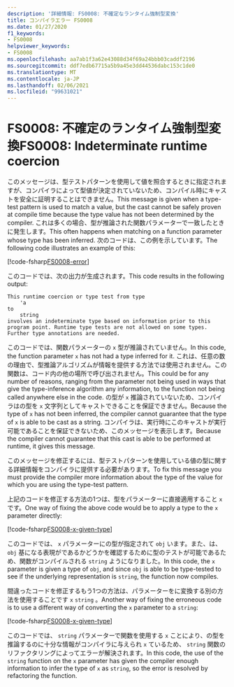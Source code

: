 ```yaml
---
description: '詳細情報: FS0008: 不確定なランタイム強制型変換'
title: コンパイラエラー FS0008
ms.date: 01/27/2020
f1_keywords:
- FS0008
helpviewer_keywords:
- FS0008
ms.openlocfilehash: aa7ab1f3a62e43088d34f69a24bbb03caddf2196
ms.sourcegitcommit: ddf7edb67715a5b9a45e3dd44536dabc153c1de0
ms.translationtype: MT
ms.contentlocale: ja-JP
ms.lasthandoff: 02/06/2021
ms.locfileid: "99631021"
---
```

# <a name="fs0008-indeterminate-runtime-coercion"></a><span data-ttu-id="b0c44-103">FS0008: 不確定のランタイム強制型変換</span><span class="sxs-lookup"><span data-stu-id="b0c44-103">FS0008: Indeterminate runtime coercion</span></span>

<span data-ttu-id="b0c44-104">このメッセージは、型テストパターンを使用して値を照合するときに指定されますが、コンパイラによって型値が決定されていないため、コンパイル時にキャストを安全に証明することはできません。</span><span class="sxs-lookup"><span data-stu-id="b0c44-104">This message is given when a type-test pattern is used to match a value, but the cast cannot be safely proven at compile time because the type value has not been determined by the compiler.</span></span> <span data-ttu-id="b0c44-105">これは多くの場合、型が推論された関数パラメーターで一致したときに発生します。</span><span class="sxs-lookup"><span data-stu-id="b0c44-105">This often happens when matching on a function parameter whose type has been inferred.</span></span>  <span data-ttu-id="b0c44-106">次のコードは、この例を示しています。</span><span class="sxs-lookup"><span data-stu-id="b0c44-106">The following code illustrates an example of this:</span></span>

[!code-fsharp[FS0008-error](~/samples/snippets/fsharp/compiler-messages/fs0008.fsx#L2-L5)]

<span data-ttu-id="b0c44-107">このコードでは、次の出力が生成されます。</span><span class="sxs-lookup"><span data-stu-id="b0c44-107">This code results in the following output:</span></span>

```text
This runtime coercion or type test from type
    'a
to
    string
involves an indeterminate type based on information prior to this program point. Runtime type tests are not allowed on some types. Further type annotations are needed.
```

<span data-ttu-id="b0c44-108">このコードでは、関数パラメーターの `x` 型が推論されていません。</span><span class="sxs-lookup"><span data-stu-id="b0c44-108">In this code, the function parameter `x` has not had a type inferred for it.</span></span> <span data-ttu-id="b0c44-109">これは、任意の数の理由で、型推論アルゴリズムが情報を提供する方法では使用されません。この関数は、コード内の他の場所で呼び出されません。</span><span class="sxs-lookup"><span data-stu-id="b0c44-109">This could be for any number of reasons, ranging from the parameter not being used in ways that give the type-inference algorithm any information, to the function not being called anywhere else in the code.</span></span>  <span data-ttu-id="b0c44-110">の型が `x` 推論されていないため、コンパイラはの型を `x` 文字列としてキャストできることを保証できません。</span><span class="sxs-lookup"><span data-stu-id="b0c44-110">Because the type of `x` has not been inferred, the compiler cannot guarantee that the type of `x` is able to be cast as a string.</span></span>  <span data-ttu-id="b0c44-111">コンパイラは、実行時にこのキャストが実行可能であることを保証できないため、このメッセージを表示します。</span><span class="sxs-lookup"><span data-stu-id="b0c44-111">Because the compiler cannot guarantee that this cast is able to be performed at runtime, it gives this message.</span></span>

<span data-ttu-id="b0c44-112">このメッセージを修正するには、型テストパターンを使用している値の型に関する詳細情報をコンパイラに提供する必要があります。</span><span class="sxs-lookup"><span data-stu-id="b0c44-112">To fix this message you must provide the compiler more information about the type of the value for which you are using the type-test pattern.</span></span>

<span data-ttu-id="b0c44-113">上記のコードを修正する方法の1つは、型をパラメーターに直接適用すること `x` です。</span><span class="sxs-lookup"><span data-stu-id="b0c44-113">One way of fixing the above code would be to apply a type to the `x` parameter directly:</span></span>

[!code-fsharp[FS0008-x-given-type](~/samples/snippets/fsharp/compiler-messages/fs0008.fsx#L8-L11)]

<span data-ttu-id="b0c44-114">このコードでは、 `x` パラメーターにの型が指定されて `obj` います。また、は、 `obj` 基になる表現がであるかどうかを確認するために型のテストが可能であるため、関数がコンパイルされる `string` ようになりました。</span><span class="sxs-lookup"><span data-stu-id="b0c44-114">In this code, the `x` parameter is given a type of `obj`, and since `obj` is able to be type-tested to see if the underlying representation is `string`, the function now compiles.</span></span>

<span data-ttu-id="b0c44-115">間違ったコードを修正するもう1つの方法は、パラメーターをに変換する別の方法を使用することです `x` `string` 。</span><span class="sxs-lookup"><span data-stu-id="b0c44-115">Another way of fixing the erroneous code is to use a different way of converting the `x` parameter to a `string`:</span></span>

[!code-fsharp[FS0008-x-given-type](~/samples/snippets/fsharp/compiler-messages/fs0008.fsx#L14-L15)]

<span data-ttu-id="b0c44-116">このコードでは、 `string` パラメーターで関数を使用する `x` ことにより、の型を推論するのに十分な情報がコンパイラに与えられ `x` ているため、 `string` 関数のリファクタリングによってエラーが解決されます。</span><span class="sxs-lookup"><span data-stu-id="b0c44-116">In this code, the use of the `string` function on the `x` parameter has given the compiler enough information to infer the type of `x` as `string`, so the error is resolved by refactoring the function.</span></span>
